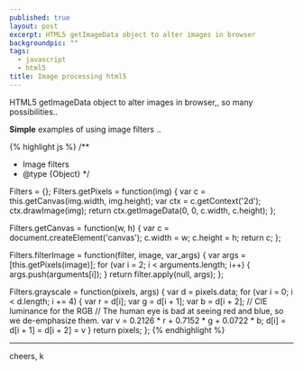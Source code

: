 ```yaml
---
published: true
layout: post
excerpt: HTML5 getImageData object to alter images in browser
backgroundpic: ""
tags: 
  - javascript
  - html5
title: Image processing html5
---
```


<div class="message">
HTML5 getImageData object to alter images in browser,, so many possibilities..
</div>

**Simple** examples of using image filters ..

{% highlight js %}
/**
 * Image filters
 * @type {Object}
 */


Filters = {};
Filters.getPixels = function(img) {
	var c = this.getCanvas(img.width, img.height);
	var ctx = c.getContext('2d');
	ctx.drawImage(img);
	return ctx.getImageData(0, 0, c.width, c.height);
};

Filters.getCanvas = function(w, h) {
	var c = document.createElement('canvas');
	c.width = w;
	c.height = h;
	return c;
};

Filters.filterImage = function(filter, image, var_args) {
	var args = [this.getPixels(image)];
	for (var i = 2; i < arguments.length; i++) {
		args.push(arguments[i]);
	}
	return filter.apply(null, args);
};


Filters.grayscale = function(pixels, args) {
	var d = pixels.data;
	for (var i = 0; i < d.length; i += 4) {
		var r = d[i];
		var g = d[i + 1];
		var b = d[i + 2];
		// CIE luminance for the RGB
		// The human eye is bad at seeing red and blue, so we de-emphasize them.
		var v = 0.2126 * r + 0.7152 * g + 0.0722 * b;
		d[i] = d[i + 1] = d[i + 2] = v
	}
	return pixels;
};
{% endhighlight %}

-----
cheers, k
